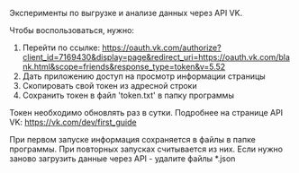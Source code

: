 Эксперименты по выгрузке и анализе данных через API VK.

Чтобы воспользоваться, нужно:
1. Перейти по ссылке: 
https://oauth.vk.com/authorize?client_id=7169430&display=page&redirect_uri=https://oauth.vk.com/blank.html&scope=friends&response_type=token&v=5.52
2. Дать приложению доступ на просмотр информации страницы
3. Скопировать свой токен из адресной строки
4. Сохранить токен в файл 'token.txt' в папку программы

Токен необходимо обновлять раз в сутки. Подробнее на странице API VK:
https://vk.com/dev/first_guide

При первом запуске информация сохраняется в файлы в папке программы. При повторных запусках считывается из них.
Если нужно заново загрузить данные через API - удалите файлы *.json
